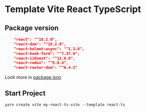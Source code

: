 # Template Vite React TypeScript

## Package version

```json
    "react": "^18.2.0",
    "react-dom": "^18.2.0",
    "react-helmet-async": "^1.3.0",
    "react-hook-form": "^7.37.0",
    "react-i18next": "^12.0.0",
    "react-redux": "^8.0.4",
    "react-router-dom": "^6.4.2"
```

Look more in [package.json](https://github.com/KhunNooDev/Template-React-TypeScript-Vite/blob/master/package.json)

## Start Project

`yarn create vite my-react-ts-vite --template react-ts`
